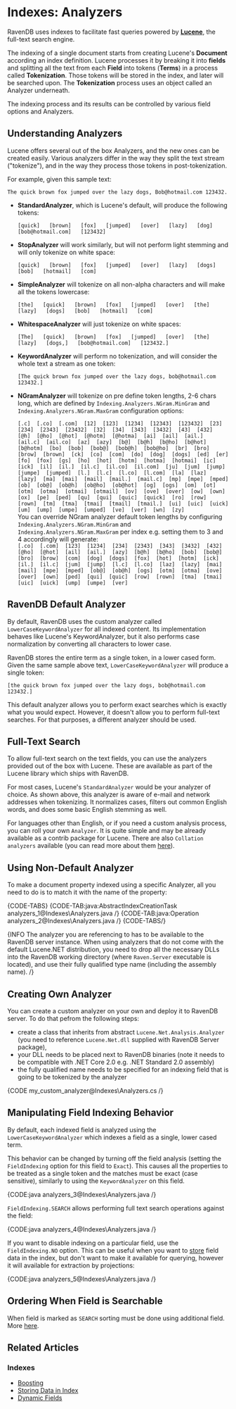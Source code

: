 # Indexes: Analyzers

RavenDB uses indexes to facilitate fast queries powered by [**Lucene**](http://lucene.apache.org/), the full-text search engine.

The indexing of a single document starts from creating Lucene's **Document** according an index definition. Lucene processes it by breaking it into **fields** and splitting all the text
from each **Field** into tokens (**Terms**) in a process called **Tokenization**. Those tokens will be stored in the index, and later will be searched upon.
The **Tokenization** process uses an object called an Analyzer underneath.

The indexing process and its results can be controlled by various field options and Analyzers.

## Understanding Analyzers

Lucene offers several out of the box Analyzers, and the new ones can be created easily. Various analyzers differ in the way they split the text stream ("tokenize"), and in the way they process those tokens in post-tokenization.

For example, given this sample text:

`The quick brown fox jumped over the lazy dogs, Bob@hotmail.com 123432.`

* **StandardAnalyzer**, which is Lucene's default, will produce the following tokens:

    `[quick]   [brown]   [fox]   [jumped]   [over]   [lazy]   [dog]   [bob@hotmail.com]   [123432]`

* **StopAnalyzer** will work similarly, but will not perform light stemming and will only tokenize on white space:

    `[quick]   [brown]   [fox]   [jumped]   [over]   [lazy]   [dogs]   [bob]   [hotmail]   [com]`

* **SimpleAnalyzer** will tokenize on all non-alpha characters and will make all the tokens lowercase:

    `[the]   [quick]   [brown]   [fox]   [jumped]   [over]   [the]   [lazy]   [dogs]   [bob]   [hotmail]   [com]`

* **WhitespaceAnalyzer** will just tokenize on white spaces:

    `[The]   [quick]   [brown]   [fox]   [jumped]   [over]   [the]   [lazy]   [dogs,]   [bob@hotmail.com]   [123432.]`

* **KeywordAnalyzer** will perform no tokenization, and will consider the whole text a stream as one token:

    `[The quick brown fox jumped over the lazy dogs, bob@hotmail.com 123432.]`

* **NGramAnalyzer** will tokenize on pre define token lengths, 2-6 chars long, which are defined by `Indexing.Analyzers.NGram.MinGram` and `Indexing.Analyzers.NGram.MaxGram` configuration options:  
  
   `[.c]  [.co]  [.com]  [12]  [123]  [1234]  [12343]  [123432]  [23]  [234]  [2343]  [23432]  [32]  [34]  [343]  [3432]  [43]  [432]  [@h]  [@ho]  [@hot]  [@hotm]  [@hotma]  [ai]  [ail]  [ail.]  [ail.c]  [ail.co]  [az]  [azy]  [b@]  [b@h]  [b@ho]  [b@hot]  [b@hotm]  [bo]  [bob]  [bob@]  [bob@h]  [bob@ho]  [br]  [bro]  [brow]  [brown]  [ck]  [co]  [com]  [do]  [dog]  [dogs]  [ed]  [er]  [fo]  [fox]  [gs]  [ho]  [hot]  [hotm]  [hotma]  [hotmai]  [ic]  [ick]  [il]  [il.]  [il.c]  [il.co]  [il.com]  [ju]  [jum]  [jump]  [jumpe]  [jumped]  [l.]  [l.c]  [l.co]  [l.com]  [la]  [laz]  [lazy]  [ma]  [mai]  [mail]  [mail.]  [mail.c]  [mp]  [mpe]  [mped]  [ob]  [ob@]  [ob@h]  [ob@ho]  [ob@hot]  [og]  [ogs]  [om]  [ot]  [otm]  [otma]  [otmai]  [otmail]  [ov]  [ove]  [over]  [ow]  [own]  [ox]  [pe]  [ped]  [qu]  [qui]  [quic]  [quick]  [ro]  [row]  [rown]  [tm]  [tma]  [tmai]  [tmail]  [tmail.]  [ui]  [uic]  [uick]  [um]  [ump]  [umpe]  [umped]  [ve]  [ver]  [wn]  [zy]`  
   You can override NGram analyzer default token lengths by configuring `Indexing.Analyzers.NGram.MinGram` and `Indexing.Analyzers.NGram.MaxGram` per index e.g. setting them to 3 and 4 accordingly will generate:  
   `[.co]  [.com]  [123]  [1234]  [234]  [2343]  [343]  [3432]  [432]  [@ho]  [@hot]  [ail]  [ail.]  [azy]  [b@h]  [b@ho]  [bob]  [bob@]  [bro]  [brow]  [com]  [dog]  [dogs]  [fox]  [hot]  [hotm]  [ick]  [il.]  [il.c]  [jum]  [jump]  [l.c]  [l.co]  [laz]  [lazy]  [mai]  [mail]  [mpe]  [mped]  [ob@]  [ob@h]  [ogs]  [otm]  [otma]  [ove]  [over]  [own]  [ped]  [qui]  [quic]  [row]  [rown]  [tma]  [tmai]  [uic]  [uick]  [ump]  [umpe]  [ver]  `  

## RavenDB Default Analyzer

By default, RavenDB uses the custom analyzer called `LowerCaseKeywordAnalyzer` for all indexed content. Its implementation behaves like Lucene's KeywordAnalyzer, but it also performs case normalization by converting all characters to lower case. 

RavenDB stores the entire term as a single token, in a lower cased form. Given the same sample above text, `LowerCaseKeywordAnalyzer` will produce a single token:

`[the quick brown fox jumped over the lazy dogs, bob@hotmail.com 123432.]`

This default analyzer allows you to perform exact searches which is exactly what you would expect. However, it doesn't allow you to perform full-text searches. For that purposes, a different analyzer should be used.

## Full-Text Search

To allow full-text search on the text fields, you can use the analyzers provided out of the box with Lucene. These are available as part of the Lucene library which ships with RavenDB.

For most cases, Lucene's `StandardAnalyzer` would be your analyzer of choice. As shown above, this analyzer is aware of e-mail and network addresses when tokenizing. It normalizes cases, filters out common English words, and does some basic English stemming as well.

For languages other than English, or if you need a custom analysis process, you can roll your own `Analyzer`. It is quite simple and may be already available as a contrib package for Lucene. 
There are also `Collation analyzers` available (you can read more about them [here](../indexes/sorting-and-collation#collation)).

## Using Non-Default Analyzer

To make a document property indexed using a specific Analyzer, all you need to do is to match it with the name of the property:

{CODE-TABS}
{CODE-TAB:java:AbstractIndexCreationTask analyzers_1@Indexes\Analyzers.java /}
{CODE-TAB:java:Operation analyzers_2@Indexes\Analyzers.java /}
{CODE-TABS/}

{INFO The analyzer you are referencing to has to be available to the RavenDB server instance. When using analyzers that do not come with the default Lucene.NET distribution, you need to drop all the necessary DLLs into the RavenDB working directory (where `Raven.Server` executable is located), and use their fully qualified type name (including the assembly name). /}

## Creating Own Analyzer

You can create a custom analyzer on your own and deploy it to RavenDB server. To do that pefrom the following steps:

- create a class that inherits from abstract `Lucene.Net.Analysis.Analyzer` (you need to reference `Lucene.Net.dll` supplied with RavenDB Server package),
- your DLL needs to be placed next to RavenDB binaries (note it needs to be compatible with .NET Core 2.0 e.g. .NET Standard 2.0 assembly)
- the fully qualified name needs to be specified for an indexing field that is going to be tokenized by the analyzer

{CODE my_custom_analyzer@Indexes\Analyzers.cs /}

## Manipulating Field Indexing Behavior

By default, each indexed field is analyzed using the `LowerCaseKeywordAnalyzer` which indexes a field as a single, lower cased term.

This behavior can be changed by turning off the field analysis (setting the `FieldIndexing` option for this field to `Exact`). This causes all the properties to be treated as a single token and the matches must be exact (case sensitive), similarly to using the `KeywordAnalyzer` on this field.

{CODE:java analyzers_3@Indexes\Analyzers.java /}

`FieldIndexing.SEARCH` allows performing full text search operations against the field:

{CODE:java analyzers_4@Indexes\Analyzers.java /}

If you want to disable indexing on a particular field, use the `FieldIndexing.NO` option. This can be useful when you want to [store](../indexes/storing-data-in-index) field data in the index, but don't want to make it available for querying, however it will available for extraction by projections:

{CODE:java analyzers_5@Indexes\Analyzers.java /}

## Ordering When Field is Searchable

When field is marked as `SEARCH` sorting must be done using additional field. More [here](../indexes/querying/sorting#ordering-when-a-field-is-searchable).

## Related Articles

### Indexes

- [Boosting](../indexes/boosting)
- [Storing Data in Index](../indexes/storing-data-in-index)
- [Dynamic Fields](../indexes/using-dynamic-fields)
